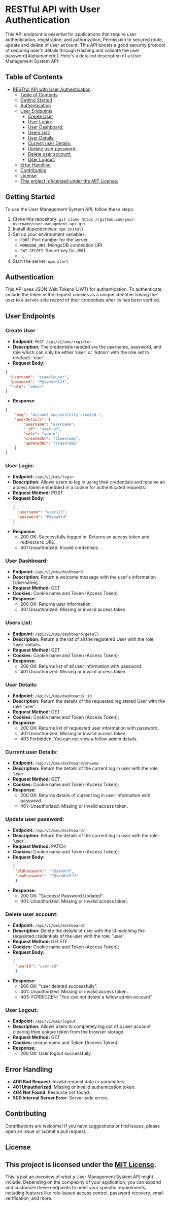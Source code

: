# RESTful API with User Authentication

This API endpoint is essential for applications that require user authentication, registration, and authorization, Permission to secured route, update and delete of user account. This API boosts a good security protocol of securing user's details through Hashing and validate the user password[Alphanumeric]. Here's a detailed description of a User Management System API:

## Table of Contents

- [RESTful API with User Authentication](#restful-api-with-user-authentication)
  - [Table of Contents](#table-of-contents)
  - [Getting Started](#getting-started)
  - [Authentication](#authentication)
  - [User Endpoints](#user-endpoints)
    - [Create User](#create-user)
    - [User Login:](#user-login)
    - [User Dashboard:](#user-dashboard)
    - [Users List:](#users-list)
    - [User Details:](#user-details)
    - [Current user Details:](#current-user-details)
    - [Update user password:](#update-user-password)
    - [Delete user account:](#delete-user-account)
    - [User Logout:](#user-logout)
  - [Error Handling](#error-handling)
  - [Contributing](#contributing)
  - [License](#license)
  - [This project is licensed under the MIT License.](#this-project-is-licensed-under-the-mit-license)

## Getting Started

To use the User Management System API, follow these steps:

1. Clone this repository: `git clone https://github.com/your-username/user-management-api.git`
2. Install dependencies: `npm install`
3. Set up your environment variables:
   - `PORT`: Port number for the server
   - `MONGODB_URI`: MongoDB connection URI
   - `JWT_SECRET`: Secret key for JWT
   - ...
4. Start the server: `npm start`

## Authentication

This API uses JSON Web Tokens (JWT) for authentication. To authenticate, include the token in the request cookies as a unique identifier linking the user to a server-side record of their credentials after its has been verified.

## User Endpoints

### Create User
- **Endpoint**: `POST /api/v1/ums/register`
- **Description**: The credentials needed are the username, password, and role which can only be either 'user' or 'Admin' with the role set to deafault: 'user'.
- **Request Body**:

```json
{
  "username": "exampleuser",
  "password": "P@ssword123",
  "role": "admin"
}
```

- **Response**:
```json
{
    "msg": "Account successfully created.",
    "userDetails": {
        "username": "username",
        "_id": "user-id",
        "role": "admin",
        "createdAt": "timestamp",
        "updatedAt": "timestamp"
    }
}
```

### User Login:
   - **Endpoint:** `/api/v1/ums/login`
   - **Description:** Allows users to log in using their credentials and receive an access token embedded in a cookie for authenticated requests.
   - **Request Method:** POST
   - **Request Body:**
     ```json
     {
       "username": "user123",
       "password": "P@ssw0rd"
     }
     ```
   - **Response:**
     - 200 OK: Successfully logged in. Returns an access token and redirects to URL.
     - 401 Unauthorized: Invalid credentials.

### User Dashboard:
   - **Endpoint:** `/api/v1/ums/dashboard`
   - **Description:** Return a welcome message with the user's information [Username].
   - **Request Method:** GET
   - **Cookies:** Cookie name and Token (Access Token)
   - **Response:**
     - 200 OK: Returns user information.
     - 401 Unauthorized: Missing or invalid access token.

### Users List:
   - **Endpoint:** `/api/v1/ums/dashboard/getall`
   - **Description:** Return a the list of all the registered User with the role 'user' details.
   - **Request Method:** GET
   - **Cookies:** Cookie name and Token (Access Token);
   - **Response:**
     - 200 OK: Returns list of all user information with password.
     - 401 Unauthorized: Missing or invalid access token.

### User Details:
   - **Endpoint:** `/api/v1/ums/dashboard/:id`
   - **Description:** Return the details of the requested registered User with the role: 'user'.
   - **Request Method:** GET
   - **Cookies:** Cookie name and Token (Access Token);
   - **Response:**
     - 200 OK: Returns list of requested user information with password.
     - 401 Unauthorized: Missing or invalid access token.
     - 403 Forbidden: You can not view a fellow admin details.

### Current user Details:
   - **Endpoint:** `/api/v1/ums/dashboard/showme`
   - **Description:** Return the details of the current log in user with the role: 'user'.
   - **Request Method:** GET
   - **Cookies:** Cookie name and Token (Access Token);
   - **Response:**
     - 200 OK: Returns details of current log in user information with password.
     - 401: Unauthorized: Missing or invalid access token.

### Update user password:
   - **Endpoint:** `/api/v1/ums/dashboard/`
   - **Description:** Return the details of the current log in user with the role: 'user'.
   - **Request Method:** PATCH
   - **Cookies:** Cookie name and Token (Access Token);
   - **Request Body:**
     ```json
     {
      "oldPassword": "P@ssw0rd",
      "newPassword": "P@ssw0rd123"
      }
     ```
   - **Response:**
     - 200 OK: "Success! Password Updated".
     - 401: Unauthorized: Missing or invalid access token.

### Delete user account:
   - **Endpoint:** `/api/v1/ums/dashboard/`
   - **Description:** Delete the details of user with the id matching the requested credentials of the user with the role: 'user'.
   - **Request Method:** DELETE
   - **Cookies:** Cookie name and Token (Access Token);
   - **Request Body:**
     ```json
     {
      "userID": "user-id"
      }
     ```
   - **Response:**
     - 200 OK: "user deleted successfully".
     - 401: Unauthorized: Missing or invalid access token.
     - 403: FORBIDDEN: "You can not delete a fellow admin account"


### User Logout:
   - **Endpoint:** `/api/v1/ums/logout`
   - **Description:** Allows users to completely log out of a user account clearing their unique token from the browser storage.
   - **Request Method:** GET
   - **Cookies:** unique name and Token (Access Token).
   - **Response:**
     - 200 OK: User logout successfully.
  
## Error Handling

- **400 Bad Request**: Invalid request data or parameters.
- **401 Unauthorized**: Missing or invalid authentication token.
- **404 Not Found**: Resource not found.
- **500 Internal Server Error**: Server-side errors.

## Contributing

Contributions are welcome! If you have suggestions or find issues, please open an issue or submit a pull request.

## License

This project is licensed under the [MIT License](LICENSE).
---

This is just an overview of what a User Management System API might include. Depending on the complexity of your application, you can expand and customize these endpoints to meet your specific requirements, including features like role-based access control, password recovery, email verification, and more.
